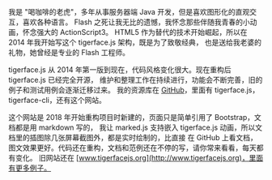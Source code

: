 我是 "喝咖啡的老虎"，多年从事服务器端 Java 开发，但是喜欢图形化的直观交互，喜欢各种语言。
Flash 之死让我无比的遗憾，我怀念那些伴随我青春的小动画，怀念强大的 ActionScript3。
HTML5 作为替代的技术开始崛起，所以在 2014 年我开始写这个 tigerface.js 架构，既是为了致敬经典，
也是送给我老婆的礼物，她曾经是专业的 Flash 工程师。

tigerface.js 从 2014 年第一版到现在，代码风格变化很大。现在重构后 tigerface.js 已经完全开源，
维护和整理工作在持续进行，功能会不断完善，旧的例子和测试用例会逐渐迁移过来。
我的资源库在 [GitHub](http://github.com/tigerz)，里面有 tigerface.js，tigerface-cli，还有这个网站。

这个网站是 2018 年开始重构项目时新建的，页面只是简单引用了 Bootstrap，文档都是用 markdown 写的，
我让 marked.js 支持嵌入 tigerface.js 动画，所以文档里的插图除几张屏幕截图外，都是实时绘制的，比直接
在 GitHub 上看文档，图文效果更好。代码还在重构，文档和范例还在不停的写，请你常来看看，每天都有变化。
旧网站还在 [www.tigerfacejs.org](http://www.tigerfacejs.org)，里面有更多例子。
